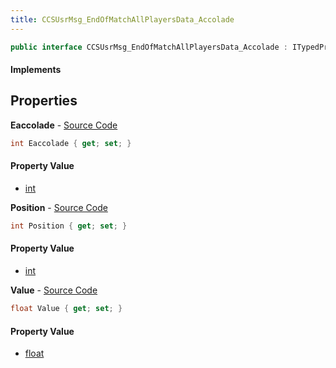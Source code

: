 ```yaml
---
title: CCSUsrMsg_EndOfMatchAllPlayersData_Accolade
---
```


```csharp
public interface CCSUsrMsg_EndOfMatchAllPlayersData_Accolade : ITypedProtobuf<CCSUsrMsg_EndOfMatchAllPlayersData_Accolade>, INativeHandle
```

#### Implements

## Properties

**Eaccolade** - [Source Code](https://github.com/swiftly-solution/swiftlys2/blob/master/managed/src/SwiftlyS2.Generated/Protobufs/Interfaces/CCSUsrMsg_EndOfMatchAllPlayersData_Accolade.cs#L13)

```csharp
int Eaccolade { get; set; }
```

#### Property Value

- [int](https://learn.microsoft.com/dotnet/api/system.int32)

**Position** - [Source Code](https://github.com/swiftly-solution/swiftlys2/blob/master/managed/src/SwiftlyS2.Generated/Protobufs/Interfaces/CCSUsrMsg_EndOfMatchAllPlayersData_Accolade.cs#L19)

```csharp
int Position { get; set; }
```

#### Property Value

- [int](https://learn.microsoft.com/dotnet/api/system.int32)

**Value** - [Source Code](https://github.com/swiftly-solution/swiftlys2/blob/master/managed/src/SwiftlyS2.Generated/Protobufs/Interfaces/CCSUsrMsg_EndOfMatchAllPlayersData_Accolade.cs#L16)

```csharp
float Value { get; set; }
```

#### Property Value

- [float](https://learn.microsoft.com/dotnet/api/system.single)

